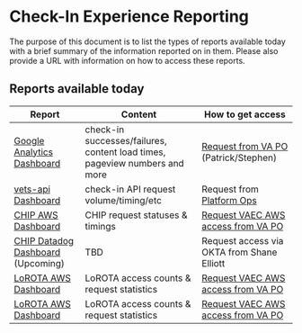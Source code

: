 # Check-In Experience Reporting
The purpose of this document is to list the types of reports available today with a brief summary of the information reported on in them. 
Please also provide a URL with information on how to access these reports. 

## Reports available today

| Report  | Content | How to get access |
| ------- | ------- | ----------------- |
| [Google Analytics Dashboard](https://analytics.google.com/analytics/web/?authuser=0#/dashboard/1iHzB1FJTq6wHfngzN0LQg/a50123418w177519031p176188361/) | check-in successes/failures, content load times, pageview numbers and more | [Request from VA PO](https://dsva.slack.com/archives/C022AC2STBM/p1631294693239000) (Patrick/Stephen) |
| [vets-api Dashboard](https://app.datadoghq.com/dashboard/tmn-f5f-e9r/check-in-vets-api?from_ts=1645466055970&to_ts=1646070855970&live=true) | check-in API request volume/timing/etc | Request from [Platform Ops](https://dsva.slack.com/archives/CBU0KDSB1) |
| [CHIP AWS Dashboard](https://console.amazonaws-us-gov.com/cloudwatch/home?region=us-gov-west-1#dashboards:name=CHIP-prod;start=PT24H) | CHIP request statuses & timings | [Request VAEC AWS access from VA PO](https://dsva.slack.com/archives/C022AC2STBM/p1631888395392000) |
| [CHIP Datadog Dashboard](https://tevi.ddog-gov.com/dashboard/lists) (Upcoming) | TBD | Request access via OKTA from Shane Elliott |
| [LoROTA AWS Dashboard](https://console.amazonaws-us-gov.com/cloudwatch/home?region=us-gov-west-1#dashboards:name=Lorota-prod) | LoROTA access counts & request statistics | [Request VAEC AWS access from VA PO](https://dsva.slack.com/archives/C022AC2STBM/p1631888395392000) |
| [LoROTA AWS Dashboard](https://console.amazonaws-us-gov.com/cloudwatch/home?region=us-gov-west-1#dashboards:name=Lorota-prod) | LoROTA access counts & request statistics | [Request VAEC AWS access from VA PO](https://dsva.slack.com/archives/C022AC2STBM/p1631888395392000) |
